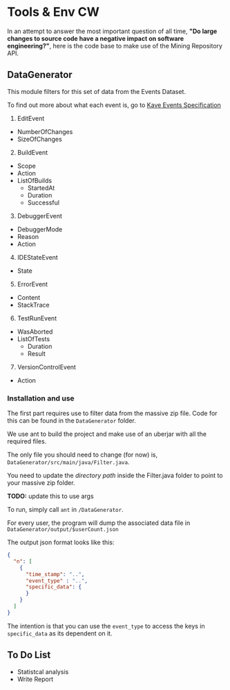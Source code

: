 # Tools & Env CW

In an attempt to answer the most important question of all time, **"Do large changes to source code have a negative impact on software engineering?"**, here is the code base to make use of the Mining Repository API.

## DataGenerator

This module filters for this set of data from the Events Dataset.

To find out more about what each event is, go to [Kave Events Specification]


1. EditEvent
  + NumberOfChanges
  + SizeOfChanges
2. BuildEvent
  + Scope
  + Action
  + ListOfBuilds
    + StartedAt
    + Duration
    + Successful
3. DebuggerEvent
  + DebuggerMode
  + Reason
  + Action
4. IDEStateEvent
  + State
5. ErrorEvent
  + Content
  + StackTrace
6. TestRunEvent
  + WasAborted
  + ListOfTests
    + Duration
    + Result
7. VersionControlEvent
  + Action

### Installation and use

The first part requires use to filter data from the massive zip file. Code for this can be found in the `DataGenerator` folder.

We use ant to build the project and make use of an uberjar with all the required files.

The only file you should need to change (for now) is,
`DataGenerator/src/main/java/Filter.java`.

You need to update the _directory path_ inside the Filter.java folder to point to your massive zip folder.

**TODO:** update this to use args

To run, simply call `ant` in `/DataGenerator`.

For every user, the program will dump the associated data file in `DataGenerator/output/$userCount.json`

The output json format looks like this:

```json
{
  "n": [
    {
      "time_stamp": "..",
      "event_type" : "..",
      "specific_data": {
      }
    }
  ]
}
```
The intention is that you can use the `event_type` to access the keys in `specific_data`
as its dependent on it.

## To Do List

- Statistcal analysis
- Write Report


[Kave Events Specification]: http://www.kave.cc/feedbag/event-generation
